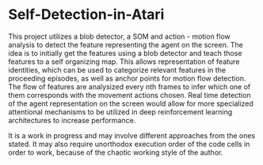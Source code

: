# Self-Detection-in-Atari
This project utilizes a blob detector, a SOM and action - motion flow analysis to detect the feature representing the agent on the screen. The idea is to initially get the features using a blob detector and teach those features to a self organizing map. This allows representation of feature identities, which can be used to categorize relevant features in the proceeding episodes, as well as anchor points for motion flow detection. The flow of features are analysized every nth frames to infer which one of them corresponds with the movement actions chosen. Real time detection of the agent representation on the screen would allow for more specialized attentional mechanisms to be utilized in deep reinforcement learning architectures to increase performance.  

It is a work in progress and may involve different approaches from the ones stated. It may also require unorthodox execution order of the code cells in order to work, because of the chaotic working style of the author. 
